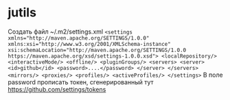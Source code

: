 # jutils

Создать файл ~/.m2/settings.xml
`
<settings xmlns="http://maven.apache.org/SETTINGS/1.0.0"
      xmlns:xsi="http://www.w3.org/2001/XMLSchema-instance"
      xsi:schemaLocation="http://maven.apache.org/SETTINGS/1.0.0
                          https://maven.apache.org/xsd/settings-1.0.0.xsd">
      <localRepository/>
      <interactiveMode/>
      <offline/>
      <pluginGroups/>
<servers>
  <server>
    <id>github</id>
    <password>....</password>
  </server>
</servers>
      <mirrors/>
      <proxies/>
      <profiles/>
      <activeProfiles/>
</settings>
`
В поле password прописать токен, сгенерированный тут https://github.com/settings/tokens
